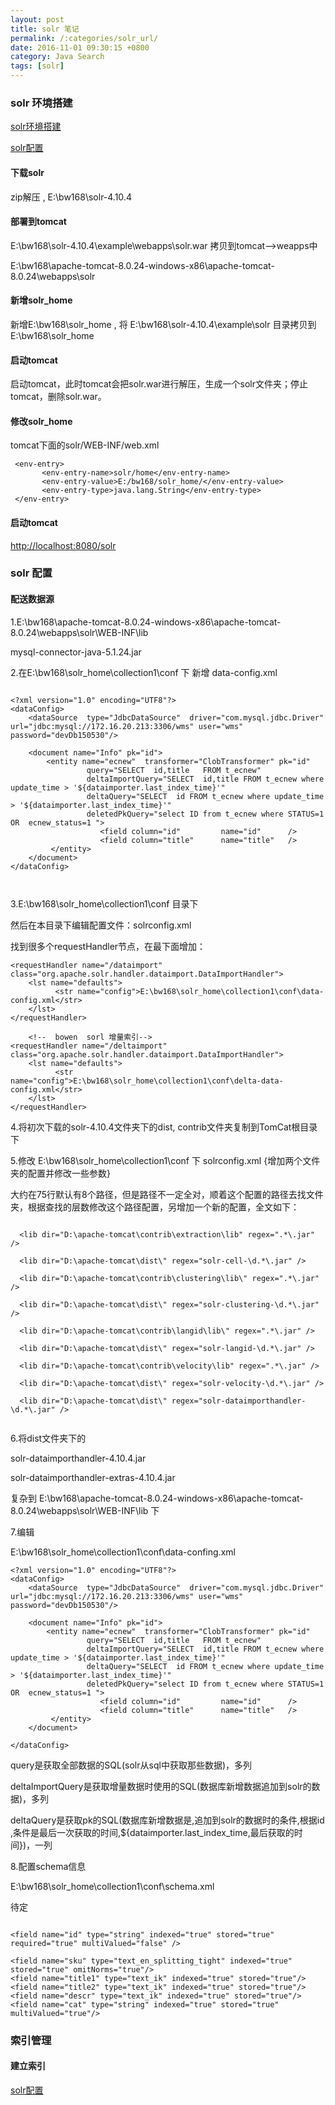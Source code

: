 ```yaml
---
layout: post
title: solr 笔记
permalink: /:categories/solr_url/
date: 2016-11-01 09:30:15 +0800
category: Java Search
tags: [solr]
---
```




### solr 环境搭建

[solr环境搭建](http://www.luoshengsha.com/139.html "http://www.luoshengsha.com/139.html")

[solr配置](http://www.cnblogs.com/madyina/p/4133908.html "http://www.cnblogs.com/madyina/p/4133908.html")


#### 下载solr

zip解压 , E:\bw168\solr-4.10.4

#### 部署到tomcat

E:\bw168\solr-4.10.4\example\webapps\solr.war   拷贝到tomcat–>weapps中

E:\bw168\apache-tomcat-8.0.24-windows-x86\apache-tomcat-8.0.24\webapps\solr

#### 新增solr_home

新增E:\bw168\solr_home  ,   将 E:\bw168\solr-4.10.4\example\solr  目录拷贝到  E:\bw168\solr_home


#### 启动tomcat

启动tomcat，此时tomcat会把solr.war进行解压，生成一个solr文件夹；停止tomcat，删除solr.war。


#### 修改solr_home

tomcat下面的solr/WEB-INF/web.xml

```
 <env-entry>
       <env-entry-name>solr/home</env-entry-name>
       <env-entry-value>E:/bw168/solr_home/</env-entry-value>
       <env-entry-type>java.lang.String</env-entry-type>
 </env-entry>

```

#### 启动tomcat     

[http://localhost:8080/solr](http://localhost:8080/solr "http://localhost:8080/solr")


### solr 配置


#### 配送数据源


1.E:\bw168\apache-tomcat-8.0.24-windows-x86\apache-tomcat-8.0.24\webapps\solr\WEB-INF\lib

mysql-connector-java-5.1.24.jar


2.在E:\bw168\solr_home\collection1\conf 下 新增  data-config.xml

```

<?xml version="1.0" encoding="UTF8"?> 
<dataConfig>
    <dataSource  type="JdbcDataSource"  driver="com.mysql.jdbc.Driver" url="jdbc:mysql://172.16.20.213:3306/wms" user="wms" password="devDb150530"/>
	
    <document name="Info" pk="id">
        <entity name="ecnew"  transformer="ClobTransformer" pk="id"
                 query="SELECT  id,title   FROM t_ecnew"       
                 deltaImportQuery="SELECT  id,title FROM t_ecnew where update_time > '${dataimporter.last_index_time}'"   
                 deltaQuery="SELECT  id FROM t_ecnew where update_time > '${dataimporter.last_index_time}'"
				 deletedPkQuery="select ID from t_ecnew where STATUS=1  OR  ecnew_status=1 ">  
					<field column="id"         name="id"      /> 
                    <field column="title"      name="title"   /> 
         </entity>
    </document>
</dataConfig>



```

3.E:\bw168\solr_home\collection1\conf  目录下


然后在本目录下编辑配置文件：solrconfig.xml

找到很多个requestHandler节点，在最下面增加：

```
<requestHandler name="/dataimport" class="org.apache.solr.handler.dataimport.DataImportHandler"> 
    <lst name="defaults"> 
          <str name="config">E:\bw168\solr_home\collection1\conf\data-config.xml</str>
	</lst> 
</requestHandler>

    <!--  bowen  sorl 增量索引-->
<requestHandler name="/deltaimport" class="org.apache.solr.handler.dataimport.DataImportHandler"> 
    <lst name="defaults"> 
          <str name="config">E:\bw168\solr_home\collection1\conf\delta-data-config.xml</str>
	</lst> 
</requestHandler>

```

4.将初次下载的solr-4.10.4文件夹下的dist, contrib文件夹复制到TomCat根目录下

5.修改 E:\bw168\solr_home\collection1\conf  下 solrconfig.xml  {增加两个文件夹的配置并修改一些参数}

大约在75行默认有8个路径，但是路径不一定全对，顺着这个配置的路径去找文件夹，根据查找的层数修改这个路径配置，另增加一个新的配置，全文如下：

```

  <lib dir="D:\apache-tomcat\contrib\extraction\lib" regex=".*\.jar" />

  <lib dir="D:\apache-tomcat\dist\" regex="solr-cell-\d.*\.jar" />

  <lib dir="D:\apache-tomcat\contrib\clustering\lib\" regex=".*\.jar" />

  <lib dir="D:\apache-tomcat\dist\" regex="solr-clustering-\d.*\.jar" />

  <lib dir="D:\apache-tomcat\contrib\langid\lib\" regex=".*\.jar" />

  <lib dir="D:\apache-tomcat\dist\" regex="solr-langid-\d.*\.jar" />

  <lib dir="D:\apache-tomcat\contrib\velocity\lib" regex=".*\.jar" />

  <lib dir="D:\apache-tomcat\dist\" regex="solr-velocity-\d.*\.jar" />

  <lib dir="D:\apache-tomcat\dist\" regex="solr-dataimporthandler-\d.*\.jar" />
  
```

6.将dist文件夹下的

solr-dataimporthandler-4.10.4.jar

solr-dataimporthandler-extras-4.10.4.jar

复杂到  E:\bw168\apache-tomcat-8.0.24-windows-x86\apache-tomcat-8.0.24\webapps\solr\WEB-INF\lib 下


7.编辑

E:\bw168\solr_home\collection1\conf\data-confing.xml

```
<?xml version="1.0" encoding="UTF8"?> 
<dataConfig>
    <dataSource  type="JdbcDataSource"  driver="com.mysql.jdbc.Driver" url="jdbc:mysql://172.16.20.213:3306/wms" user="wms" password="devDb150530"/>
  
    <document name="Info" pk="id">
        <entity name="ecnew"  transformer="ClobTransformer" pk="id"
                 query="SELECT  id,title   FROM t_ecnew"       
                 deltaImportQuery="SELECT  id,title FROM t_ecnew where update_time > '${dataimporter.last_index_time}'"   
                 deltaQuery="SELECT  id FROM t_ecnew where update_time > '${dataimporter.last_index_time}'"
                 deletedPkQuery="select ID from t_ecnew where STATUS=1  OR  ecnew_status=1 ">  
                    <field column="id"         name="id"      /> 
                    <field column="title"      name="title"   /> 
         </entity>
    </document>

</dataConfig>

```

query是获取全部数据的SQL(solr从sql中获取那些数据)，多列

deltaImportQuery是获取增量数据时使用的SQL(数据库新增数据追加到solr的数据)，多列

deltaQuery是获取pk的SQL(数据库新增数据是,追加到solr的数据时的条件,根据id ,条件是最后一次获取的时间,${dataimporter.last_index_time,最后获取的时间})，一列


8.配置schema信息

E:\bw168\solr_home\collection1\conf\schema.xml

待定

```

<field name="id" type="string" indexed="true" stored="true" required="true" multiValued="false" />
      
<field name="sku" type="text_en_splitting_tight" indexed="true" stored="true" omitNorms="true"/>
<field name="title1" type="text_ik" indexed="true" stored="true"/>
<field name="title2" type="text_ik" indexed="true" stored="true"/>
<field name="descr" type="text_ik" indexed="true" stored="true"/>
<field name="cat" type="string" indexed="true" stored="true" multiValued="true"/>

```

### 索引管理

#### 建立索引

[solr配置](http://www.cnblogs.com/madyina/p/4133908.html "http://www.cnblogs.com/madyina/p/4133908.html")

